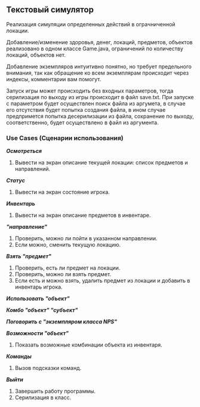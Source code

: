 ## Текстовый симулятор

Реализация симуляции определенных действий в ограчниченной локации.

Добавление/изменение здоровья, денег, локаций, предметов, объектов реализовано в одном классе Game.java, ограничений по количеству локаций, объектов нет.

Добавление экземпляров интуитивно понятно, но требует предельного внимания, так как обращение ко всем экземплярам происходит через индексы, комментарии вам помогут.

Запуск игры может происходить без входных параметров, тогда серилизация по выходу из игры происходит в файл save.txt. При запуске с параметром будет осуществлен поиск файла из аргумета, в случае его отсутствия будет попытка создания файла, в ином случае предпримется попытка десерилизации из файла, сохранение по выходу, соответственно, будет осуществлено в файл из аргумента.

### Use Cases (Сценарии использования)

***Осмотреться***

1. Вывести на экран описание текущей локации: список предметов и направлений.

***Статус***

1. Вывести на экран состояние игрока.

***Инвентарь***

1. Вывести на экран описание предметов в инвентаре.


***"направление"***

1. Проверить, можно ли пойти в указанном направлении.
2. Если можно, сменить текущую локацию.

***Взять "предмет"***

1. Проверить, есть ли предмет на локации.
2. Проверить, можно ли взять предмет.
3. Если есть и можно взять, удалить предмет из локации и добавить в инвентарь игрока.   

***Использовать "объект"***

***Комбо "объект" "субъект"***

***Поговорить с "экземпляром класса NPS"***

***Возможности "объект"***

1. Показать возможные комбинации объекта из инвентаря.

***Команды***

1. Вызов подсказки команд.

***Выйти***

1. Завершить работу программы.
2. Серилизация в класс.